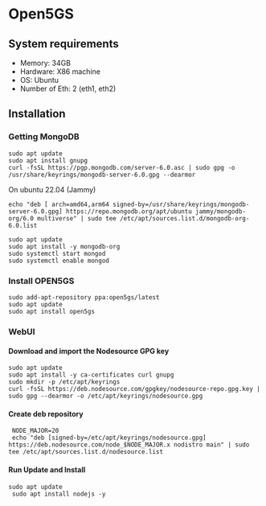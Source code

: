 # Open5GS

## System requirements
- Memory: 34GB
- Hardware: X86 machine
- OS: Ubuntu
- Number of Eth: 2 (eth1, eth2)

## Installation

### Getting MongoDB

```
sudo apt update
sudo apt install gnupg
curl -fsSL https://pgp.mongodb.com/server-6.0.asc | sudo gpg -o /usr/share/keyrings/mongodb-server-6.0.gpg --dearmor
```

On ubuntu 22.04 (Jammy)

```
echo "deb [ arch=amd64,arm64 signed-by=/usr/share/keyrings/mongodb-server-6.0.gpg] https://repo.mongodb.org/apt/ubuntu jammy/mongodb-org/6.0 multiverse" | sudo tee /etc/apt/sources.list.d/mongodb-org-6.0.list
```


```
sudo apt update
sudo apt install -y mongodb-org
sudo systemctl start mongod
sudo systemctl enable mongod
```


### Install OPEN5GS

```
sudo add-apt-repository ppa:open5gs/latest
sudo apt update
sudo apt install open5gs
```


### WebUI

 #### Download and import the Nodesource GPG key

 ```
 sudo apt update
 sudo apt install -y ca-certificates curl gnupg
 sudo mkdir -p /etc/apt/keyrings
 curl -fsSL https://deb.nodesource.com/gpgkey/nodesource-repo.gpg.key | sudo gpg --dearmor -o /etc/apt/keyrings/nodesource.gpg
 ```


 #### Create deb repository
```
 NODE_MAJOR=20
 echo "deb [signed-by=/etc/apt/keyrings/nodesource.gpg] https://deb.nodesource.com/node_$NODE_MAJOR.x nodistro main" | sudo tee /etc/apt/sources.list.d/nodesource.list
 ```

 #### Run Update and Install
``` 
sudo apt update
 sudo apt install nodejs -y
 ```